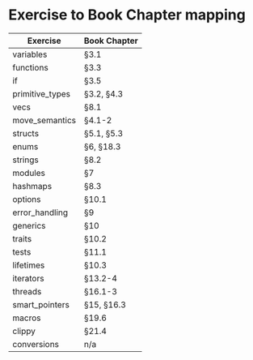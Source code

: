 # Exercise to Book Chapter mapping

| Exercise               | Book Chapter        |
| ---------------------- | ------------------- |
| variables              | §3.1                | 1
| functions              | §3.3                | 1
| if                     | §3.5                | 1
| primitive_types        | §3.2, §4.3          | 1
| vecs                   | §8.1                | 1
| move_semantics         | §4.1-2              | 1
| structs                | §5.1, §5.3          | 1
| enums                  | §6, §18.3           | 1
| strings                | §8.2                | 1
| modules                | §7                  | 1
| hashmaps               | §8.3                | 1
| options                | §10.1               | 1
| error_handling         | §9                  |
| generics               | §10                 |
| traits                 | §10.2               |
| tests                  | §11.1               |
| lifetimes              | §10.3               |
| iterators              | §13.2-4             |
| threads                | §16.1-3             |
| smart_pointers         | §15, §16.3          |
| macros                 | §19.6               |
| clippy                 | §21.4               |
| conversions            | n/a                 |
